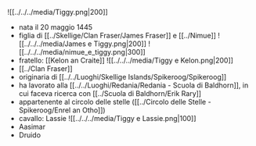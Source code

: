 ![[../../../media/Tiggy.png|200]]
- nata il 20 maggio 1445
- figlia di [[../Skellige/Clan Fraser/James Fraser]] e [[../Nimue]] 
![[../../../media/James e Tiggy.png|200]]
![[../../../media/nimue_e_tiggy.png|300]]
- fratello: [[Kelon an Craite]] 
![[../../../media/Tiggy e Kelon.png|200]]
- [[../Clan Fraser]] 
- originaria di [[../../Luoghi/Skellige Islands/Spikeroog/Spikeroog]] 
- ha lavorato alla [[../../Luoghi/Redania/Redania - Scuola di Baldhorn]], in cui faceva ricerca con [[../Scuola di Baldhorn/Erik Rary]] 
- appartenente al circolo delle stelle ([[../Circolo delle Stelle - Spikeroog/Enrel an Otho]])
- cavallo: Lassie
![[../../../media/Tiggy e Lassie.png|100]]
- Aasimar
- Druido